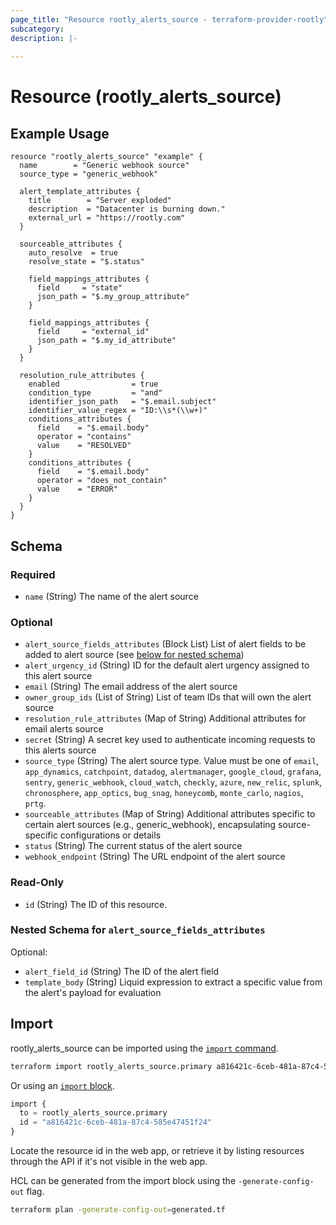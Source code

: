 ```yaml
---
page_title: "Resource rootly_alerts_source - terraform-provider-rootly"
subcategory:
description: |-
    
---
```


# Resource (rootly_alerts_source)



## Example Usage

```shell
resource "rootly_alerts_source" "example" {
  name        = "Generic webhook source"
  source_type = "generic_webhook"

  alert_template_attributes {
    title        = "Server exploded"
    description  = "Datacenter is burning down."
    external_url = "https://rootly.com"
  }

  sourceable_attributes {
    auto_resolve  = true
    resolve_state = "$.status"

    field_mappings_attributes {
      field     = "state"
      json_path = "$.my_group_attribute"
    }

    field_mappings_attributes {
      field     = "external_id"
      json_path = "$.my_id_attribute"
    }
  }

  resolution_rule_attributes {
    enabled                = true
    condition_type         = "and"
    identifier_json_path   = "$.email.subject"
    identifier_value_regex = "ID:\\s*(\\w+)"
    conditions_attributes {
      field    = "$.email.body"
      operator = "contains"
      value    = "RESOLVED"
    }
    conditions_attributes {
      field    = "$.email.body"
      operator = "does_not_contain"
      value    = "ERROR"
    }
  }
}
```

<!-- schema generated by tfplugindocs -->
## Schema

### Required

- `name` (String) The name of the alert source

### Optional

- `alert_source_fields_attributes` (Block List) List of alert fields to be added to alert source (see [below for nested schema](#nestedblock--alert_source_fields_attributes))
- `alert_urgency_id` (String) ID for the default alert urgency assigned to this alert source
- `email` (String) The email address of the alert source
- `owner_group_ids` (List of String) List of team IDs that will own the alert source
- `resolution_rule_attributes` (Map of String) Additional attributes for email alerts source
- `secret` (String) A secret key used to authenticate incoming requests to this alerts source
- `source_type` (String) The alert source type. Value must be one of `email`, `app_dynamics`, `catchpoint`, `datadog`, `alertmanager`, `google_cloud`, `grafana`, `sentry`, `generic_webhook`, `cloud_watch`, `checkly`, `azure`, `new_relic`, `splunk`, `chronosphere`, `app_optics`, `bug_snag`, `honeycomb`, `monte_carlo`, `nagios`, `prtg`.
- `sourceable_attributes` (Map of String) Additional attributes specific to certain alert sources (e.g., generic_webhook), encapsulating source-specific configurations or details
- `status` (String) The current status of the alert source
- `webhook_endpoint` (String) The URL endpoint of the alert source

### Read-Only

- `id` (String) The ID of this resource.

<a id="nestedblock--alert_source_fields_attributes"></a>
### Nested Schema for `alert_source_fields_attributes`

Optional:

- `alert_field_id` (String) The ID of the alert field
- `template_body` (String) Liquid expression to extract a specific value from the alert's payload for evaluation

## Import

rootly_alerts_source can be imported using the [`import` command](https://developer.hashicorp.com/terraform/cli/commands/import).

```sh
terraform import rootly_alerts_source.primary a816421c-6ceb-481a-87c4-585e47451f24
```

Or using an [`import` block](https://developer.hashicorp.com/terraform/language/import).

```terraform
import {
  to = rootly_alerts_source.primary
  id = "a816421c-6ceb-481a-87c4-585e47451f24"
}
```

Locate the resource id in the web app, or retrieve it by listing resources through the API if it's not visible in the web app.

HCL can be generated from the import block using the `-generate-config-out` flag.

```sh
terraform plan -generate-config-out=generated.tf
```
